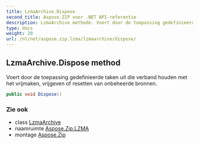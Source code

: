 ```yaml
---
title: LzmaArchive.Dispose
second_title: Aspose.ZIP voor .NET API-referentie
description: LzmaArchive methode. Voert door de toepassing gedefinieerde taken uit die verband houden met het vrijmaken vrijgeven of resetten van onbeheerde bronnen.
type: docs
weight: 20
url: /nl/net/aspose.zip.lzma/lzmaarchive/dispose/
---
```

## LzmaArchive.Dispose method

Voert door de toepassing gedefinieerde taken uit die verband houden met het vrijmaken, vrijgeven of resetten van onbeheerde bronnen.

```csharp
public void Dispose()
```

### Zie ook

* class [LzmaArchive](../)
* naamruimte [Aspose.Zip.LZMA](../../lzmaarchive/)
* montage [Aspose.Zip](../../../)


